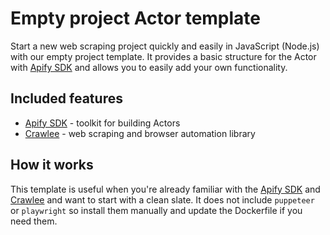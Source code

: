 # Empty project Actor template
Start a new web scraping project quickly and easily in JavaScript (Node.js) with our empty project template. It provides a basic structure for the Actor with [Apify SDK](https://docs.apify.com/sdk/js/) and allows you to easily add your own functionality. 

## Included features

- [Apify SDK](https://docs.apify.com/api/client/js/) - toolkit for building Actors
- [Crawlee](https://crawlee.dev) - web scraping and browser automation library

## How it works
This template is useful when you're already familiar with the [Apify SDK](https://docs.apify.com/sdk/js) and [Crawlee](https://crawlee.dev) and want to start with a clean slate. It does not include `puppeteer` or `playwright` so install them manually and update the Dockerfile if you need them.